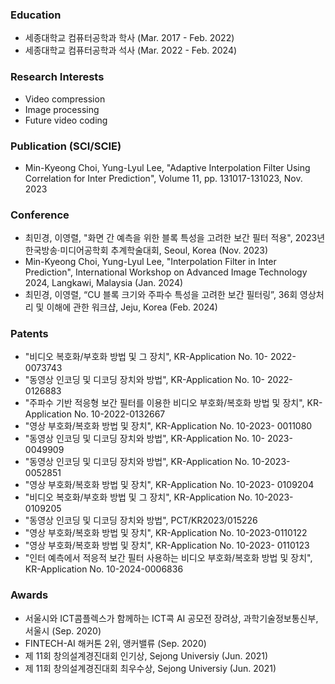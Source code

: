 ### Education
- 세종대학교 컴퓨터공학과 학사 (Mar. 2017 - Feb. 2022)
- 세종대학교 컴퓨터공학과 석사 (Mar. 2022 - Feb. 2024)

### Research Interests
- Video compression
- Image processing
- Future video coding

### Publication (SCI/SCIE)
- Min-Kyeong Choi, Yung-Lyul Lee, "Adaptive Interpolation Filter Using Correlation for Inter Prediction", Volume 11, pp. 131017-131023, Nov. 2023

### Conference 
- 최민경, 이영렬, "화면 간 예측을 위한 블록 특성을 고려한 보간 필터 적용", 2023년 한국방송·미디어공학회 추계학술대회, Seoul, Korea (Nov. 2023)
- Min-Kyeong Choi, Yung-Lyul Lee, "Interpolation Filter in Inter Prediction", International Workshop on Advanced Image Technology 2024, Langkawi, Malaysia (Jan. 2024)
- 최민경, 이영렬, “CU 블록 크기와 주파수 특성을 고려한 보간 필터링”, 36회 영상처리 및 이해에 관한 워크샵, Jeju, Korea (Feb. 2024)

### Patents
- "비디오 복호화/부호화 방법 및 그 장치", KR-Application No. 10- 2022-0073743
- "동영상 인코딩 및 디코딩 장치와 방법", KR-Application No. 10- 2022-0126883
- "주파수 기반 적응형 보간 필터를 이용한 비디오 부호화/복호화 방법 및 장치", KR-Application No. 10-2022-0132667
- "영상 부호화/복호화 방법 및 장치", KR-Application No. 10-2023- 0011080
- "동영상 인코딩 및 디코딩 장치와 방법", KR-Application No. 10- 2023-0049909
- "동영상 인코딩 및 디코딩 장치와 방법", KR-Application No. 10-2023- 0052851
- "영상 부호화/복호화 방법 및 장치", KR-Application No. 10-2023- 0109204
- "비디오 복호화/부호화 방법 및 그 장치", KR-Application No. 10-2023-0109205
- "동영상 인코딩 및 디코딩 장치와 방법", PCT/KR2023/015226
- "영상 부호화/복호화 방법 및 장치", KR-Application No. 10-2023-0110122
- "영상 부호화/복호화 방법 및 장치", KR-Application No. 10-2023- 0110123
- "인터 예측에서 적응적 보간 필터 사용하는 비디오 부호화/복호화 방법 및 장치", KR-Application No. 10-2024-0006836

### Awards
- 서울시와 ICT콤플렉스가 함께하는 ICT콕 AI 공모전 장려상, 과학기술정보통신부, 서울시 (Sep. 2020)
- FINTECH-AI 해커톤 2위, 앵커밸류 (Sep. 2020)
- 제 11회 창의설계경진대회 인기상, Sejong Universiy (Jun. 2021)
- 제 11회 창의설계경진대회 최우수상, Sejong Universiy (Jun. 2021)

